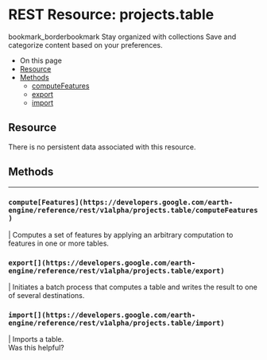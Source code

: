  
#  REST Resource: projects.table 
bookmark_borderbookmark Stay organized with collections  Save and categorize content based on your preferences.
  * On this page
  * [Resource](https://developers.google.com/earth-engine/reference/rest/v1alpha/projects.table#resource)
  * [Methods](https://developers.google.com/earth-engine/reference/rest/v1alpha/projects.table#methods)
    * [computeFeatures](https://developers.google.com/earth-engine/reference/rest/v1alpha/projects.table#computefeatures)
    * [export](https://developers.google.com/earth-engine/reference/rest/v1alpha/projects.table#export)
    * [import](https://developers.google.com/earth-engine/reference/rest/v1alpha/projects.table#import)


## Resource
There is no persistent data associated with this resource.
## Methods  
---  
### `compute[Features](https://developers.google.com/earth-engine/reference/rest/v1alpha/projects.table/computeFeatures)`
|  Computes a set of features by applying an arbitrary computation to features in one or more tables.  
### `export[](https://developers.google.com/earth-engine/reference/rest/v1alpha/projects.table/export)`
|  Initiates a batch process that computes a table and writes the result to one of several destinations.  
### `import[](https://developers.google.com/earth-engine/reference/rest/v1alpha/projects.table/import)`
|  Imports a table.  
Was this helpful?
